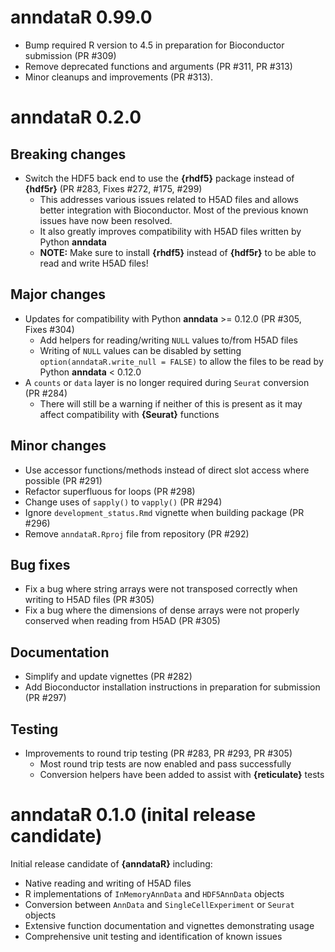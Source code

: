 # anndataR 0.99.0

- Bump required R version to 4.5 in preparation for Bioconductor submission
  (PR #309)
- Remove deprecated functions and arguments (PR #311, PR #313)
- Minor cleanups and improvements (PR #313).

# anndataR 0.2.0

## Breaking changes

- Switch the HDF5 back end to use the **{rhdf5}** package instead of **{hdf5r}**
  (PR #283, Fixes #272, #175, #299)
  - This addresses various issues related to H5AD files and allows better
    integration with Bioconductor. Most of the previous known issues have now
    been resolved.
  - It also greatly improves compatibility with H5AD files written by Python
    **anndata**
  - **NOTE:** Make sure to install **{rhdf5}** instead of **{hdf5r}** to be able
    to read and write H5AD files!

## Major changes

- Updates for compatibility with Python **anndata** >= 0.12.0 (PR #305,
  Fixes #304)
  - Add helpers for reading/writing `NULL` values to/from H5AD files
  - Writing of `NULL` values can be disabled by setting
    `option(anndataR.write_null = FALSE)` to allow the files to be read by
    Python **anndata** < 0.12.0
- A `counts` or `data` layer is no longer required during `Seurat` conversion
  (PR #284)
  - There will still be a warning if neither of this is present as it may
    affect compatibility with **{Seurat}** functions
    
## Minor changes

- Use accessor functions/methods instead of direct slot access where possible
  (PR #291)
- Refactor superfluous for loops (PR #298)
- Change uses of `sapply()` to `vapply()` (PR #294)
- Ignore `development_status.Rmd` vignette when building package (PR #296)
- Remove `anndataR.Rproj` file from repository (PR #292)

## Bug fixes

- Fix a bug where string arrays were not transposed correctly when writing to
  H5AD files (PR #305)
- Fix a bug where the dimensions of dense arrays were not properly conserved
  when reading from H5AD (PR #305)

## Documentation

- Simplify and update vignettes (PR #282)
- Add Bioconductor installation instructions in preparation for submission (PR #297)

## Testing

- Improvements to round trip testing (PR #283, PR #293, PR #305)
  - Most round trip tests are now enabled and pass successfully
  - Conversion helpers have been added to assist with **{reticulate}** tests

# anndataR 0.1.0 (inital release candidate)

Initial release candidate of **{anndataR}** including:

- Native reading and writing of H5AD files
- R implementations of `InMemoryAnnData` and `HDF5AnnData` objects
- Conversion between `AnnData` and `SingleCellExperiment` or `Seurat` objects
- Extensive function documentation and vignettes demonstrating usage
- Comprehensive unit testing and identification of known issues
